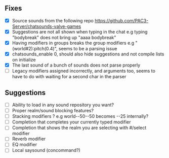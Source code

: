 ## Fixes
- [x] Source sounds from the following repo https://github.com/PAC3-Server/chatsounds-valve-games
- [x] Suggestions are not all shown when typing in the chat e.g typing "bodybreak" does not bring up "aaaa bodybreak"
- [x] Having modifiers in groups breaks the group modifiers e.g "(world#2):pitch(0.4)", seems to be a parsing issue
- [x] chatsounds_enable 0, should also hide suggestions and not compile lists on initialize
- [x] The last sound of a bunch of sounds does not parse properly
- [ ] Legacy modifiers assigned incorrectly, and arguments too, seems to have to do with waiting for a second char in the parser

## Suggestions
- [ ] Ability to load in any sound repository you want?
- [ ] Proper realm/sound blocking features?
- [ ] Stacking modifiers ? e.g world--50--50 becomes --25 internally?
- [ ] Completion that completes your currently typed modifier
- [ ] Completion that shows the realm you are selecting with #/select modifier
- [ ] Reverb modifier
- [ ] EQ modifier
- [ ] Local saysound (concommand?)